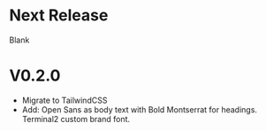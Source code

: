 # Next Release

 Blank

# V0.2.0

 * Migrate to TailwindCSS
 * Add: Open Sans as body text with Bold Montserrat for headings. Terminal2 custom brand font.
